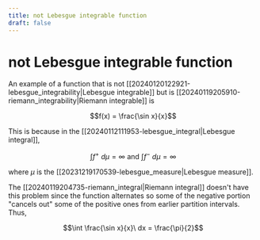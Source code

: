 ```yaml
---
title: not Lebesgue integrable function
draft: false
---
```

# not Lebesgue integrable function

An example of a function that is not [[20240120122921-lebesgue_integrability|Lebesgue integrable]] but is [[20240119205910-riemann_integrability|Riemann integrable]] is

$$f(x) = \frac{\sin x}{x}$$

This is because in the [[20240112111953-lebesgue_integral|Lebesgue integral]],

$$\int f^+ \ d\mu = \infty \ \text{and} \ \int f^- \ d\mu = \infty $$

where $\mu$ is the [[20231219170539-lebesgue_measure|Lebesgue measure]].

The [[20240119204735-riemann_integral|Riemann integral]] doesn't have this problem since the function alternates so some of the negative portion "cancels out" some of the positive ones from earlier partition intervals.
Thus,

$$\int \frac{\sin x}{x}\  dx  = \frac{\pi}{2}$$
